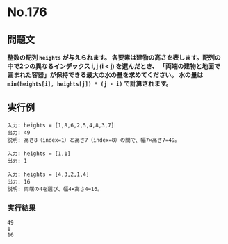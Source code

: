 # No.176

## 問題文

**整数の配列 `heights` が与えられます。
各要素は建物の高さを表します。配列の中で2つの異なるインデックス i, j (i < j) を選んだとき、
「両端の建物と地面で囲まれた容器」が保持できる最大の水の量を求めてください。
水の量は `min(heights[i], heights[j]) * (j - i)` で計算されます。**

## 実行例

```
入力: heights = [1,8,6,2,5,4,8,3,7]
出力: 49
説明: 高さ8（index=1）と高さ7（index=8）の間で、幅7×高さ7=49。

入力: heights = [1,1]
出力: 1

入力: heights = [4,3,2,1,4]
出力: 16
説明: 両端の4を選び、幅4×高さ4=16。
```

### 実行結果

```
49
1
16
```
